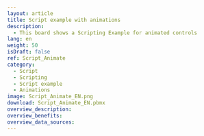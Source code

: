 ```yaml
---
layout: article
title: Script example with animations
description: 
  - This board shows a Scripting Example for animated controls
lang: en
weight: 50
isDraft: false
ref: Script_Animate
category:
  - Script
  - Scripting
  - Script example
  - Animations
image: Script_Animate_EN.png
download: Script_Animate_EN.pbmx
overview_description:
overview_benefits:
overview_data_sources:
---
```

